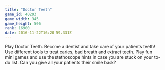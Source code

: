 ```yaml
---
title: "Doctor Teeth"
game_id: 40293
game_width: 345
game_height: 506
rank: 16900
date: 2016-11-22T16:20:59.331Z
---
```

Play Doctor Teeth. Become a dentist and take care of your patients teeth! Use different tools to treat caries, bad breath and extract teeth. Play fun mini games and use the stethoscope hints in case you are stuck on your to-do list. Can you give all your patients their smile back?